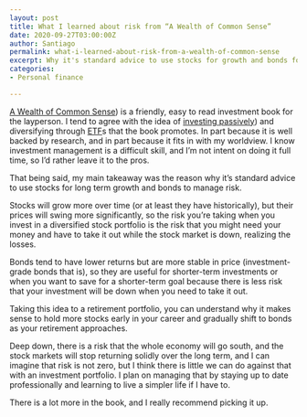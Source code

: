 ```yaml
---
layout: post
title: What I learned about risk from “A Wealth of Common Sense”
date: 2020-09-27T03:00:00Z
author: Santiago
permalink: what-i-learned-about-risk-from-a-wealth-of-common-sense
excerpt: Why it's standard advice to use stocks for growth and bonds for risk management.
categories:
- Personal finance

---
```

[A Wealth of Common Sense](https://www.amazon.com/Wealth-Common-Sense-Simplicity-Complexity/dp/1119024927/ref=sr_1_2?crid=2GYNO3T8XC4DO&dchild=1&keywords=a+wealth+of+common+sense&qid=1601254867&sprefix=a+wealth+o%2Caps%2C415&sr=8-2)) is a friendly, easy to read investment book for the layperson. I tend to agree with the idea of [investing passively](https://www.investopedia.com/terms/p/passiveinvesting.asp)) and diversifying through [ETF](https://www.investopedia.com/terms/e/etf.asp)s that the book promotes. In part because it is well backed by research, and in part because it fits in with my worldview. I know investment management is a difficult skill, and I’m not intent on doing it full time, so I’d rather leave it to the pros.

That being said, my main takeaway was the reason why it’s standard advice to use stocks for long term growth and bonds to manage risk.

Stocks will grow more over time (or at least they have historically), but their prices will swing more significantly, so the risk you’re taking when you invest in a diversified stock portfolio is the risk that you might need your money and have to take it out while the stock market is down, realizing the losses.

Bonds tend to have lower returns but are more stable in price (investment-grade bonds that is), so they are useful for shorter-term investments or when you want to save for a shorter-term goal because there is less risk that your investment will be down when you need to take it out.

Taking this idea to a retirement portfolio, you can understand why it makes sense to hold more stocks early in your career and gradually shift to bonds as your retirement approaches.

Deep down, there is a risk that the whole economy will go south, and the stock markets will stop returning solidly over the long term, and I can imagine that risk is not zero, but I think there is little we can do against that with an investment portfolio. I plan on managing that by staying up to date professionally and learning to live a simpler life if I have to.

There is a lot more in the book, and I really recommend picking it up.
